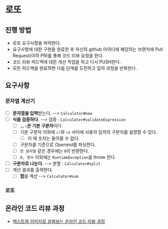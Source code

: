 # 로또
## 진행 방법
* 로또 요구사항을 파악한다.
* 요구사항에 대한 구현을 완료한 후 자신의 github 아이디에 해당하는 브랜치에 Pull Request(이하 PR)를 통해 코드 리뷰 요청을 한다.
* 코드 리뷰 피드백에 대한 개선 작업을 하고 다시 PUSH한다.
* 모든 피드백을 완료하면 다음 단계를 도전하고 앞의 과정을 반복한다.

## 요구사항

### 문자열 계산기

- [ ] **문자열을 입력**받는다. --> `Calculator#new`
- [ ] **식을 검증하다**. --> 검증 : `Calculator#validateExpression`
  - [ ] **`,`, `:`은 기본 구분자**이다.
  - [ ] 기본 구분자 이외에 `//`와 `\n` 사이에 사용자 임의의 구분자를 설정할 수 있다.
    - [ ] 이 때 숫자는 들어올 수 없다.
  - [ ] 구분자를 기준으로 *Operand*를 파싱한다.
  - [ ] `빈 문자열` 같은 경우에는 `0`이 반환한다.
  - [ ] `0, 양수` 이외에는 `RuntimeException`을 throw 한다.
- [ ] **구분자로 나눈다**. --> 분할 : `Calculator#split`
- [ ] 계산 결과를 출력한다.
  - [ ] **합**을 계산 --> `Calculator#sum`

### 로또

## 온라인 코드 리뷰 과정
* [텍스트와 이미지로 살펴보는 온라인 코드 리뷰 과정](https://github.com/next-step/nextstep-docs/tree/master/codereview)